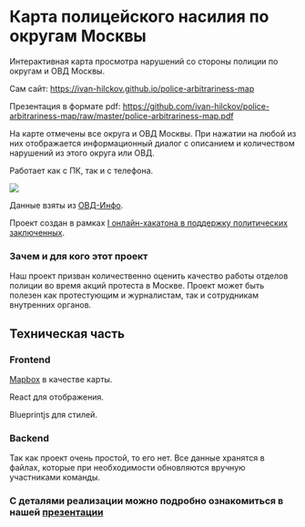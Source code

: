 # Карта полицейского насилия по округам Москвы

Интерактивная карта просмотра нарушений со стороны полиции по округам и ОВД Москвы.

Сам сайт: https://ivan-hilckov.github.io/police-arbitrariness-map

Презентация в формате pdf: https://github.com/ivan-hilckov/police-arbitrariness-map/raw/master/police-arbitrariness-map.pdf


На карте отмечены все округа и ОВД Москвы. При нажатии на любой из них отображается информационный диалог с описанием и количеством нарушений из этого округа или ОВД.

Работает как с ПК, так и с телефона.

![](demo.gif)

Данные взяты из [ОВД-Инфо](https://ovdinfo.org).

Проект создан в рамках [I онлайн-хакатона в поддержку политических заключенных](https://github.com/developers-against-repressions/devs-against-the-machine/issues/17).

### Зачем и для кого этот проект

Наш проект призван количественно оценить качество работы отделов полиции во время акций протеста в Москве.
Проект может быть полезен как протестующим и журналистам, так и сотрудникам внутренних органов.

## Техническая часть

### Frontend

[Mapbox](https://www.mapbox.com/) в качестве карты.

React для отображения.

Blueprintjs для стилей.

### Backend

Так как проект очень простой, то его нет. Все данные хранятся в файлах, которые при необходимости обновляются вручную участниками команды.

### С деталями реализации можно подробно ознакомиться в нашей [презентации](https://github.com/ivan-hilckov/police-arbitrariness-map/raw/master/police-arbitrariness-map.pdf)
